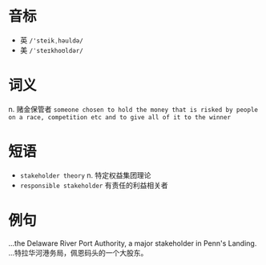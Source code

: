 # 音标

- 英 `/'steikˌhəuldə/`
- 美 `/ˈsteɪkhoʊldər/`

# 词义

n. 赌金保管者
`someone chosen to hold the money that is risked by people on a race, competition etc and to give all of it to the winner`

# 短语

- `stakeholder theory` n. 特定权益集团理论
- `responsible stakeholder` 有责任的利益相关者

# 例句

...the Delaware River Port Authority, a major stakeholder in Penn's Landing.
…特拉华河港务局，佩恩码头的一个大股东。


